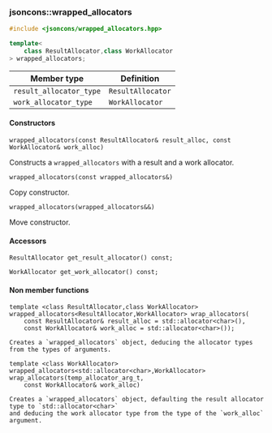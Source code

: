 ### jsoncons::wrapped_allocators

```cpp
#include <jsoncons/wrapped_allocators.hpp>

template< 
    class ResultAllocator,class WorkAllocator
> wrapped_allocators;
```

Member type                         |Definition
------------------------------------|------------------------------
`result_allocator_type`|`ResultAllocator`
`work_allocator_type`|`WorkAllocator`

#### Constructors

    wrapped_allocators(const ResultAllocator& result_alloc, const WorkAllocator& work_alloc)
Constructs a `wrapped_allocators` with a result and a work allocator. 

    wrapped_allocators(const wrapped_allocators&)
Copy constructor. 

    wrapped_allocators(wrapped_allocators&&)
Move constructor. 

#### Accessors

    ResultAllocator get_result_allocator() const;

    WorkAllocator get_work_allocator() const;

#### Non member functions

    template <class ResultAllocator,class WorkAllocator>
    wrapped_allocators<ResultAllocator,WorkAllocator> wrap_allocators(
        const ResultAllocator& result_alloc = std::allocator<char>(), 
        const WorkAllocator& work_alloc = std::allocator<char>());

    Creates a `wrapped_allocators` object, deducing the allocator types from the types of arguments.

    template <class WorkAllocator>
    wrapped_allocators<std::allocator<char>,WorkAllocator> wrap_allocators(temp_allocator_arg_t, 
        const WorkAllocator& work_alloc)

    Creates a `wrapped_allocators` object, defaulting the result allocator type to `std::allocator<char>`
    and deducing the work allocator type from the type of the `work_alloc` argument.


